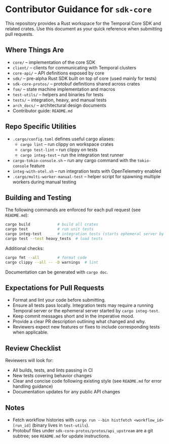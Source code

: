 # Contributor Guidance for `sdk-core`

This repository provides a Rust workspace for the Temporal Core SDK and related crates. Use this document as your quick reference when submitting pull requests.

## Where Things Are

- `core/` – implementation of the core SDK
- `client/` – clients for communicating with Temporal clusters
- `core-api/` – API definitions exposed by core
- `sdk/` – pre-alpha Rust SDK built on top of core (used mainly for tests)
- `sdk-core-protos/` – protobuf definitions shared across crates
- `fsm/` – state machine implementation and macros
- `test-utils/` – helpers and binaries for tests
- `tests/` – integration, heavy, and manual tests
- `arch_docs/` – architectural design documents
- Contributor guide: `README.md`

## Repo Specific Utilities

- `.cargo/config.toml` defines useful cargo aliases:
  - `cargo lint` – run clippy on workspace crates
  - `cargo test-lint` – run clippy on tests
  - `cargo integ-test` – run the integration test runner
- `cargo-tokio-console.sh` – run any cargo command with the `tokio-console` feature
- `integ-with-otel.sh` – run integration tests with OpenTelemetry enabled
- `.cargo/multi-worker-manual-test` – helper script for spawning multiple workers during manual testing

## Building and Testing

The following commands are enforced for each pull request (see `README.md`):

```bash
cargo build            # build all crates
cargo test             # run unit tests
cargo integ-test       # integration tests (starts ephemeral server by default)
cargo test --test heavy_tests  # load tests
```

Additional checks:

```bash
cargo fmt --all        # format code
cargo clippy --all -- -D warnings  # lint
```

Documentation can be generated with `cargo doc`.

## Expectations for Pull Requests

- Format and lint your code before submitting.
- Ensure all tests pass locally. Integration tests may require a running Temporal server or the ephemeral server started by `cargo integ-test`.
- Keep commit messages short and in the imperative mood.
- Provide a clear PR description outlining what changed and why.
- Reviewers expect new features or fixes to include corresponding tests when applicable.

## Review Checklist

Reviewers will look for:

- All builds, tests, and lints passing in CI
- New tests covering behavior changes
- Clear and concise code following existing style (see `README.md` for error handling guidance)
- Documentation updates for any public API changes

## Notes

- Fetch workflow histories with `cargo run --bin histfetch <workflow_id> [run_id]` (binary lives in `test-utils`).
- Protobuf files under `sdk-core-protos/protos/api_upstream` are a git subtree; see `README.md` for update instructions.
